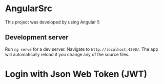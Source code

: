 # AngularSrc

This project was developed by using Angular 5

## Development server
Run `ng serve` for a dev server. Navigate to `http://localhost:4200/`. The app will automatically reload if you change any of the source files.

# Login with Json Web Token (JWT)
